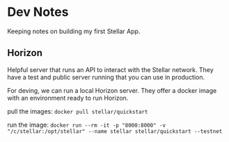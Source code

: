 # Dev Notes
Keeping notes on building my first Stellar App.

## Horizon
Helpful server that runs an API to interact with the Stellar network. They have a test and public server running that you can use in production.

For deving, we can run a local Horizon server. They offer a docker image with an environment ready to run Horizon.

pull the images:
`docker pull stellar/quickstart`

run the image:
`docker run --rm -it -p "8000:8000" -v "/c/stellar:/opt/stellar" --name stellar stellar/quickstart --testnet`
